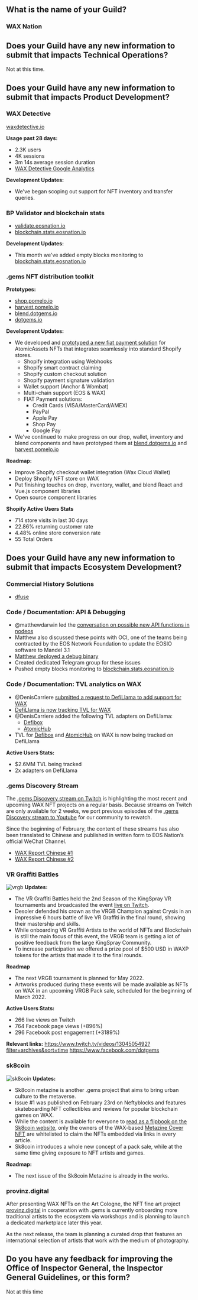 ## What is the name of your Guild?

### WAX Nation

## Does your Guild have any new information to submit that impacts Technical Operations?

Not at this time.

## Does your Guild have any new information to submit that impacts Product Development?

### WAX Detective
[waxdetective.io](https://waxdetective.io/network)

**Usage past 28 days:** 
- 2.3K users
- 4K sessions
- 3m 14s average session duration
- [WAX Detective Google Analytics](https://github.com/EOS-Nation/waxguilds/blob/b227b8632c0803f31ddcf0ea98777b125bb81136/reports/nation.wax/files/WAX%20Detective%20Analytics%20All%20Web%20Site%20Data%20Audience%20Overview%2020220129-20220225.pdf)

**Development Updates:** 
- We've began scoping out support for NFT inventory and transfer queries.

### BP Validator and blockchain stats
- [validate.eosnation.io](https://validate.eosnation.io/wax/)
- [blockchain.stats.eosnation.io](https://blockchain.stats.eosnation.io)

**Development Updates:** 
- This month we've added empty blocks monitoring to [blockchain.stats.eosnation.io](https://blockchain.stats.eosnation.io)

### .gems NFT distribution toolkit

**Prototypes:**
- [shop.pomelo.io](https://shop.pomelo.io)
- [harvest.pomelo.io](https://harvest.pomelo.io)
- [blend.dotgems.io](https://blend.dotgems.io/wax)
- [dotgems.io](https://dotgems.io)

**Development Updates:** 
- We developed and [prototyped a new fiat payment solution](https://shop.pomelo.io) for AtomicAssets NFTs that integrates seamlessly into standard Shopify stores.
  - Shopify integration using Webhooks
  - Shopify smart contract claiming
  - Shopify custom checkout solution
  - Shopify payment signature validation
  - Wallet support (Anchor & Wombat)
  - Multi-chain support (EOS & WAX)
  - FIAT Payment solutions:
    - Credit Cards (VISA/MasterCard/AMEX)
    - PayPal
    - Apple Pay
    - Shop Pay
    - Google Pay
- We've continued to make progress on our drop, wallet, inventory and blend components and have prototyped them at [blend.dotgems.io](https://blend.dotgems.io/wax) and [harvest.pomelo.io](https://harvest.pomelo.io)

**Roadmap:** 
- Improve Shopify checkout wallet integration (Wax Cloud Wallet)
- Deploy Shopify NFT store on WAX
- Put finishing touches on drop, inventory, wallet, and blend React and Vue.js component libraries 
- Open source component libraries

**Shopify Active Users Stats**
- 714 store visits in last 30 days
- 22.86% returning customer rate
- 4.48% online store conversion rate
- 55 Total Orders

## Does your Guild have any new information to submit that impacts Ecosystem Development?
### Commercial History Solutions 
- [dfuse](https://dfuse.eosnation.io)

### Code / Documentation: API & Debugging
- @matthewdarwin led the [conversation on possible new API functions in nodeos](https://t.me/guilds_wax_io/33236)
- Matthew also discussed these points with OCI, one of the teams being contracted by the EOS Network Foundation to update the EOSIO software to Mandel 3.1
- [Matthew deployed a debug binary](https://t.me/c/1419410445/3679)
- Created dedicated Telegram group for these issues
- Pushed empty blocks monitoring to [blockchain.stats.eosnation.io](https://blockchain.stats.eosnation.io/)

### Code / Documentation: TVL analytics on WAX

- @DenisCarriere [submitted a request to DefiLlama to add support for WAX](https://github.com/DefiLlama/DefiLlama-Adapters/issues/1729)
- [DefiLlama is now tracking TVL for WAX](https://defillama.com/chain/Wax)
- @DenisCarriere added the following TVL adapters on DefiLlama:
  - [Defibox](https://github.com/DefiLlama/DefiLlama-Adapters/pull/1725)
  - [AtomicHub](https://github.com/DefiLlama/DefiLlama-Adapters/pull/1750)
- TVL for [Defibox](https://defillama.com/protocol/defibox) and [AtomicHub](https://defillama.com/protocol/atomichub) on WAX is now being tracked on DefiLlama

**Active Users Stats:**
- $2.6MM TVL being tracked
- 2x adapters on DefiLlama

### .gems Discovery Stream
The [.gems Discovery stream on Twitch](https://www.twitch.tv/dotgems) is highlighting the most recent and upcoming WAX NFT projects on a regular basis. Because streams on Twitch are only available for 2 weeks, we port previous episodes of the [.gems Discovery stream to Youtube](https://www.youtube.com/watch?v=6M7RMXBWYt0&list=PLwV0OcnQsvXbXBEVLIaX05sDcrsAU335I) for our community to rewatch.

Since the beginning of February, the content of these streams has also been translated to Chinese and published in written form to EOS Nation’s official WeChat Channel. 
- [WAX Report Chinese #1](https://mp.weixin.qq.com/s/mwvl8GSP1Ofk3HFKK1xq5w)
- [WAX Report Chinese #2](https://mp.weixin.qq.com/s/0bQCfguynJ2tPACmFK0vFQ)

### VR Graffiti Battles
![vrgb](https://raw.githubusercontent.com/EOS-Nation/waxguilds/main/reports/nation.wax/files/vrgb.jpg)
**Updates:**
- The VR Graffiti Battles held the 2nd Season of the KingSpray VR tournaments and broadcasted the event [live on Twitch](https://www.twitch.tv/dotgems). 
- Desoler defended his crown as the VRGB Champion against Crysis in an impressive 6 hours battle of live VR Graffiti in the final round, showing their mastership and skills.
- While onboarding VR Graffiti Artists to the world of NFTs and Blockchain is still the main focus of this event, the VRGB team is getting a lot of positive feedback from the large KingSpray Community. 
- To increase participation we offered a prize pool of $500 USD in WAXP tokens for the artists that made it to the final rounds. 

**Roadmap**
- The next VRGB tournament is planned for May 2022. 
- Artworks produced during these events will be made available as NFTs on WAX in an upcoming VRGB Pack sale, scheduled for the beginning of March 2022.

**Active Users Stats:**
- 266 live views on Twitch
- 764 Facebook page views (+896%)
- 296 Facebook post engagement (+3189%)

**Relevant links:**
https://www.twitch.tv/videos/1304505492?filter=archives&sort=time
https://www.facebook.com/dotgems

### sk8coin
![sk8coin](https://i0.wp.com/eosnation.io/wp-content/uploads/2022/01/cover2.png)
**Updates:**
- Sk8coin metazine is another .gems project that aims to bring urban culture to the metaverse. 
- Issue #1 was published on February 23rd on Neftyblocks and features skateboarding NFT collectibles and reviews for popular blockchain games on WAX.
- While the content is available for everyone to [read as a flipbook on the Sk8coin website](https://www.sk8coin.io/metazine), only the owners of the WAX-based [Metazine Cover NFT](https://neftyblocks.com/c/skatecoinwax/drops/102913) are whitelisted to claim the NFTs embedded via links in every article. 
- Sk8coin introduces a whole new concept of a pack sale, while at the same time giving exposure to NFT artists and games.

**Roadmap:**
- The next issue of the Sk8coin Metazine is already in the works.

### provinz.digital
After presenting WAX NFTs on the Art Cologne, the NFT fine art project [provinz.digital](https://provinzeditionen.de/provinz-digital) in cooperation with .gems is currently onboarding more traditional artists to the ecosystem via workshops and is planning to launch a dedicated marketplace later this year.

As the next release, the team is planning a curated drop that features an international selection of artists that work with the medium of photography.

## Do you have any feedback for improving the Office of Inspector General, the Inspector General Guidelines, or this form?

Not at this time
